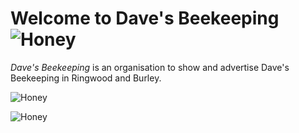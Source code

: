 # Welcome to Dave's Beekeeping ![Honey](https://honey.thegillams.co.uk/img/icons/favicon-32x32.png)
*Dave's Beekeeping* is an organisation to show and advertise Dave's Beekeeping in Ringwood and Burley.

![Honey](https://honey.thegillams.co.uk/img/77%20Products%20copy.JPG)

![Honey](https://honey.thegillams.co.uk/img/honey.png)
